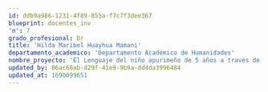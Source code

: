 ```yaml
---
id: ddb9a986-1231-4f89-855a-f7c7f3dee367
blueprint: docentes_inv
'n': 7
grado_profesional: Dr
title: 'Hilda Maribel Huayhua Mamani'
departamento_academico: 'Departamento Académico de Humanidades'
nombre_proyecto: 'El Lenguaje del niño apurimeño de 5 años a través de la prueba de lenguaje oral narrada, Abancay,2018.'
updated_by: 06ac68ab-d29f-41e9-9b9a-dd4da3996484
updated_at: 1690099651
---
```

